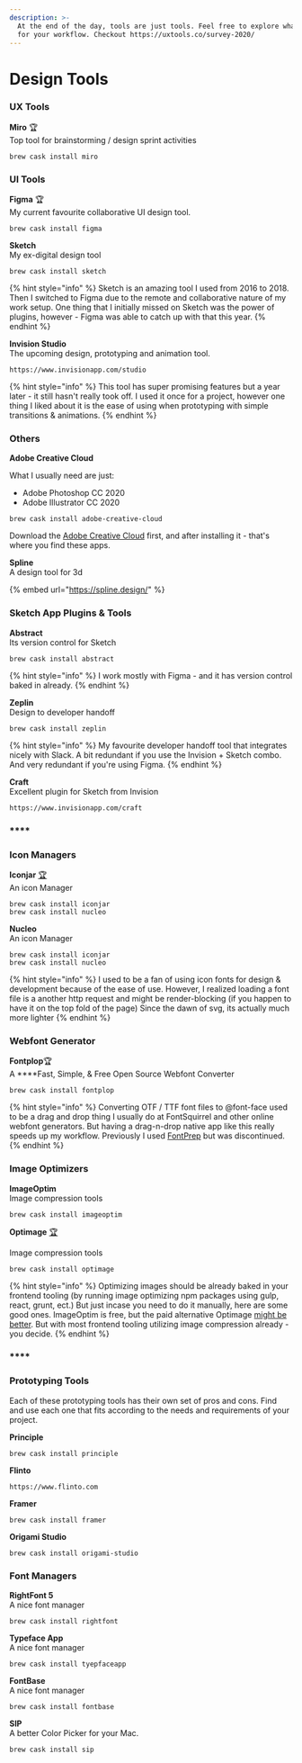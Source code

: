```yaml
---
description: >-
  At the end of the day, tools are just tools. Feel free to explore what works
  for your workflow. Checkout https://uxtools.co/survey-2020/
---
```


# Design Tools

### **UX Tools**

**Miro** 🏆  
Top tool for brainstorming / design sprint activities

```text
brew cask install miro
```



### **UI Tools**

**Figma** 🏆  
My current favourite collaborative UI design tool.

```text
brew cask install figma
```

**Sketch**  
My ex-digital design tool

```text
brew cask install sketch
```

{% hint style="info" %}
Sketch is an amazing tool I used from 2016 to 2018. Then I switched to Figma due to the remote and collaborative nature of my work setup. One thing that I initially missed on Sketch was the power of plugins, however - Figma was able to catch up with that this year.
{% endhint %}

**Invision Studio**  
The upcoming design, prototyping and animation tool.

```text
https://www.invisionapp.com/studio
```

{% hint style="info" %}
This tool has super promising features but a year later - it still hasn't really took off. I used it once for a project, however one thing I liked about it is the ease of using when prototyping with simple transitions & animations.
{% endhint %}

### Others

**Adobe Creative Cloud**  

What I usually need are just:

* Adobe Photoshop CC 2020
* Adobe Illustrator CC 2020

```text
brew cask install adobe-creative-cloud
```

Download the [Adobe Creative Cloud](https://www.adobe.com/sea/creativecloud.html) first, and after installing it - that's where you find these apps.

  
**Spline**  
A design tool for 3d

{% embed url="https://spline.design/" %}



### **Sketch App Plugins & Tools**

**Abstract**  
Its version control for Sketch

```text
brew cask install abstract
```

{% hint style="info" %}
I work mostly with Figma - and it has version control baked in already.
{% endhint %}

**Zeplin**  
Design to developer handoff

```text
brew cask install zeplin
```

{% hint style="info" %}
My favourite developer handoff tool that integrates nicely with Slack. A bit redundant if you use the Invision + Sketch combo. And very redundant if you're using Figma.
{% endhint %}

**Craft**  
Excellent plugin for Sketch from Invision

```text
https://www.invisionapp.com/craft
```

### \*\*\*\*

### **Icon Managers**

**Iconjar** [🏆](https://emojipedia.org/trophy/)  
An icon Manager

```text
brew cask install iconjar
brew cask install nucleo
```

**Nucleo**  
An icon Manager

```text
brew cask install iconjar
brew cask install nucleo
```

{% hint style="info" %}
I used to be a fan of using icon fonts for design & development because of the ease of use. However, I realized loading a font file is a another http request and might be render-blocking \(if you happen to have it on the top fold of the page\) Since the dawn of svg, its actually much more lighter
{% endhint %}

### 

### **Webfont Generator**

**Fontplop**🏆  
A ****Fast, Simple, & Free Open Source Webfont Converter

```text
brew cask install fontplop
```

{% hint style="info" %}
Converting OTF / TTF font files to @font-face used to be a drag and drop thing I usually do at FontSquirrel and other online webfont generators. But having a drag-n-drop native app like this really speeds up my workflow. Previously I used [FontPrep](https://github.com/briangonzalez/fontprep) but was discontinued.
{% endhint %}

### 

### Image Optimizers

**ImageOptim**  
Image compression tools

```text
brew cask install imageoptim
```

**Optimage** [🏆](https://emojipedia.org/trophy/)

Image compression tools

```text
brew cask install optimage
```

{% hint style="info" %}
Optimizing images should be already baked in your frontend tooling \(by running image optimizing npm packages using gulp, react, grunt, ect.\) But just incase you need to do it manually, here are some good ones. ImageOptim is free, but the paid alternative Optimage [might be better](https://optimage.app/benchmark). But with most frontend tooling utilizing image compression already - you decide.
{% endhint %}

### \*\*\*\*

### **Prototyping Tools**

Each of these prototyping tools has their own set of pros and cons. Find and use each one that fits according to the needs and requirements of your project.

**Principle**

```text
brew cask install principle
```

**Flinto**

```text
https://www.flinto.com
```

**Framer**

```text
brew cask install framer
```

**Origami Studio**

```text
brew cask install origami-studio
```



### Font Managers

**RightFont 5**  
A nice font manager

```text
brew cask install rightfont
```

**Typeface App**  
A nice font manager

```text
brew cask install tyepfaceapp
```

**FontBase**  
A nice font manager

```text
brew cask install fontbase
```

**SIP**  
A better Color Picker for your Mac.

```text
brew cask install sip
```

